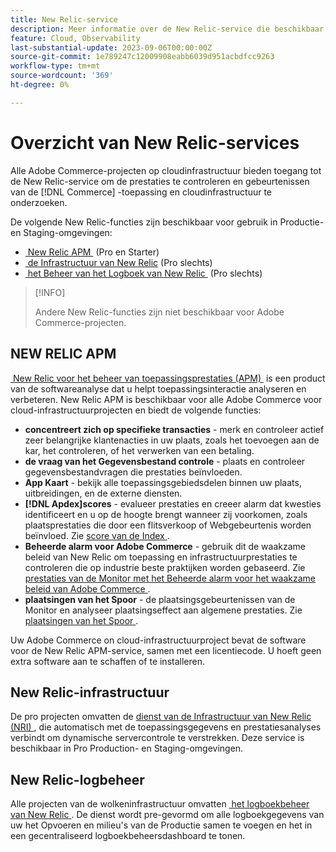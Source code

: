 ```yaml
---
title: New Relic-service
description: Meer informatie over de New Relic-service die beschikbaar is bij uw Adobe Commerce-project voor cloudinfrastructuur.
feature: Cloud, Observability
last-substantial-update: 2023-09-06T00:00:00Z
source-git-commit: 1e789247c12009908eabb6039d951acbdfcc9263
workflow-type: tm+mt
source-wordcount: '369'
ht-degree: 0%

---
```


# Overzicht van New Relic-services

Alle Adobe Commerce-projecten op cloudinfrastructuur bieden toegang tot de New Relic-service om de prestaties te controleren en gebeurtenissen van de [!DNL Commerce] -toepassing en cloudinfrastructuur te onderzoeken.

De volgende New Relic-functies zijn beschikbaar voor gebruik in Productie- en Staging-omgevingen:

- [&#x200B; New Relic APM &#x200B;](#new-relic-apm) (Pro en Starter)
- [&#x200B; de Infrastructuur van New Relic &#x200B;](#new-relic-infrastructure) (Pro slechts)
- [&#x200B; het Beheer van het Logboek van New Relic &#x200B;](#new-relic-log-management) (Pro slechts)

>[!INFO]
>
>Andere New Relic-functies zijn niet beschikbaar voor Adobe Commerce-projecten.

## NEW RELIC APM

[&#x200B; New Relic voor het beheer van toepassingsprestaties (APM) &#x200B;](https://docs.newrelic.com/introduction-apm/) is een product van de softwareanalyse dat u helpt toepassingsinteractie analyseren en verbeteren. New Relic APM is beschikbaar voor alle Adobe Commerce voor cloud-infrastructuurprojecten en biedt de volgende functies:

- **concentreert zich op specifieke transacties** - merk en controleer actief zeer belangrijke klantenacties in uw plaats, zoals het toevoegen aan de kar, het controleren, of het verwerken van een betaling.
- **de vraag van het Gegevensbestand controle** - plaats en controleer gegevensbestandvragen die prestaties beïnvloeden.
- **App Kaart** - bekijk alle toepassingsgebiedsdelen binnen uw plaats, uitbreidingen, en de externe diensten.
- **[!DNL Apdex]scores** - evalueer prestaties en creeer alarm dat kwesties identificeert en u op de hoogte brengt wanneer zij voorkomen, zoals plaatsprestaties die door een flitsverkoop of Webgebeurtenis worden beïnvloed. Zie [&#x200B; score van de Index &#x200B;](https://docs.newrelic.com/docs/apm/new-relic-apm/apdex/apdex-measure-user-satisfaction/).
- **Beheerde alarm voor Adobe Commerce** - gebruik dit de waakzame beleid van New Relic om toepassing en infrastructuurprestaties te controleren die op industrie beste praktijken worden gebaseerd. Zie [&#x200B; prestaties van de Monitor met het Beheerde alarm voor het waakzame beleid van Adobe Commerce &#x200B;](investigate-performance.md/#monitor-performance-with-managed-alerts).
- **plaatsingen van het Spoor** - de plaatsingsgebeurtenissen van de Monitor en analyseer plaatsingseffect aan algemene prestaties. Zie [&#x200B; plaatsingen van het Spoor &#x200B;](track-deployments.md).

Uw Adobe Commerce on cloud-infrastructuurproject bevat de software voor de New Relic APM-service, samen met een licentiecode. U hoeft geen extra software aan te schaffen of te installeren.

## New Relic-infrastructuur

De pro projecten omvatten de [&#x200B; dienst van de Infrastructuur van New Relic (NRI) &#x200B;](https://docs.newrelic.com/docs/infrastructure/infrastructure-monitoring/get-started/get-started-infrastructure-monitoring/), die automatisch met de toepassingsgegevens en prestatiesanalyses verbindt om dynamische servercontrole te verstrekken. Deze service is beschikbaar in Pro Production- en Staging-omgevingen.

## New Relic-logbeheer

Alle projecten van de wolkeninfrastructuur omvatten [&#x200B; het logboekbeheer van New Relic &#x200B;](log-management.md). De dienst wordt pre-gevormd om alle logboekgegevens van uw het Opvoeren en milieu&#39;s van de Productie samen te voegen en het in een gecentraliseerd logboekbeheersdashboard te tonen.
